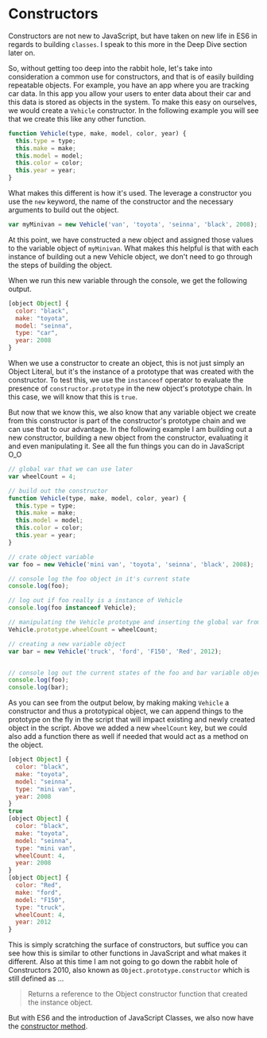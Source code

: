 # Constructors

Constructors are not new to JavaScript, but have taken on new life in ES6 in regards to building `classes`. I speak to this more in the Deep Dive section later on.

So, without getting too deep into the rabbit hole, let's take into consideration a common use for constructors, and that is of easily building repeatable objects. For example, you have an app where you are tracking car data. In this app you allow your users to enter data about their car and this data is stored as objects in the system. To make this easy on ourselves, we would create a `Vehicle` constructor. In the following example you will see that we create this like any other function.

```js
function Vehicle(type, make, model, color, year) {
  this.type = type;
  this.make = make;
  this.model = model;
  this.color = color;
  this.year = year;
}
```

What makes this different is how it's used. The leverage a constructor you use the `new` keyword, the name of the constructor and the necessary arguments to build out the object.

```js
var myMinivan = new Vehicle('van', 'toyota', 'seinna', 'black', 2008);
```

At this point, we have constructed a new object and assigned those values to the variable object of `myMinivan`. What makes this helpful is that with each instance of building out a new Vehicle object, we don't need to go through the steps of building the object.

When we run this new variable through the console, we get the following output.

```js
[object Object] {
  color: "black",
  make: "toyota",
  model: "seinna",
  type: "car",
  year: 2008
}
```

When we use a constructor to create an object, this is not just simply an Object Literal, but it's the instance of a prototype that was created with the constructor. To test this, we use the `instanceof` operator to evaluate the presence of `constructor.prototype` in the new object's prototype chain. In this case, we will know that this is `true`.

But now that we know this, we also know that any variable object we create from this constructor is part of the constructor's prototype chain and we can use that to our advantage. In the following example I am building out a new constructor, building a new object from the constructor, evaluating it and even manipulating it. See all the fun things you can do in JavaScript O_O

```js
// global var that we can use later
var wheelCount = 4;

// build out the constructor
function Vehicle(type, make, model, color, year) {
  this.type = type;
  this.make = make;
  this.model = model;
  this.color = color;
  this.year = year;
}

// crate object variable
var foo = new Vehicle('mini van', 'toyota', 'seinna', 'black', 2008);

// console log the foo object in it's current state
console.log(foo);

// log out if foo really is a instance of Vehicle
console.log(foo instanceof Vehicle);

// manipulating the Vehicle prototype and inserting the global var from before
Vehicle.prototype.wheelCount = wheelCount;

// creating a new variable object
var bar = new Vehicle('truck', 'ford', 'F150', 'Red', 2012);


// console log out the current states of the foo and bar variable objects
console.log(foo);
console.log(bar);
```

As you can see from the output below, by making making `Vehicle` a constructor and thus a prototypical object, we can append things to the prototype on the fly in the script that will impact existing and newly created object in the script. Above we added a new `wheelCount` key, but we could also add a function there as well if needed that would act as a method on the object.

```js
[object Object] {
  color: "black",
  make: "toyota",
  model: "seinna",
  type: "mini van",
  year: 2008
}
true
[object Object] {
  color: "black",
  make: "toyota",
  model: "seinna",
  type: "mini van",
  wheelCount: 4,
  year: 2008
}
[object Object] {
  color: "Red",
  make: "ford",
  model: "F150",
  type: "truck",
  wheelCount: 4,
  year: 2012
}
```

This is simply scratching the surface of constructors, but suffice you can see how this is similar to other functions in JavaScript and what makes it different. Also at this time I am not going to go down the rabbit hole of Constructors 2010, also known as `Object.prototype.constructor` which is still defined as ...

> Returns a reference to the Object constructor function that created the instance object.

But with ES6 and the introduction of JavaScript Classes, we also now have the [constructor method](/deepDive/classesAndConstructors.html).
